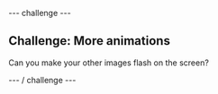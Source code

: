 \--- challenge \---

## Challenge: More animations

Can you make your other images flash on the screen?

\--- / challenge \---